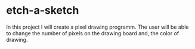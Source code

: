 # etch-a-sketch

In this project I will create a pixel drawing programm. The user will be able to change the number of pixels on the drawing board and, the color of drawing.